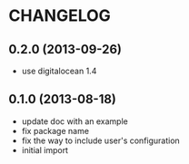 CHANGELOG
=========

0.2.0 (2013-09-26)
------------------

* use digitalocean 1.4

0.1.0 (2013-08-18)
------------------

* update doc with an example
* fix package name
* fix the way to include user's configuration
* initial import
